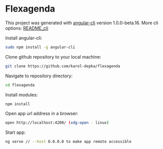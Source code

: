 # Flexagenda

This project was generated with [angular-cli](https://github.com/angular/angular-cli) version 1.0.0-beta.16.
More cli options: [README_cli](https://github.com/karol-depka/flexagenda/blob/master/README_cli.md)

Install angular-cli:
```bash
sudo npm install -g angular-cli
```
Clone github repository to your local machine:
```bash
git clone https://github.com/karol-depka/flexagenda
```
Navigate to repository directory:
```bash
cd flexagenda
```
Install modules:
```bash
npm install
```
Open app url address in a browser:
```bash
open http://localhost:4200/ (xdg-open - linux)
```
Start app:
```bash
ng serve // --host 0.0.0.0 to make app remote accessible
```
